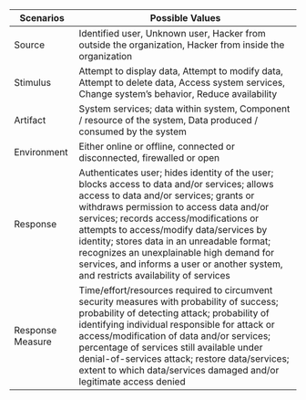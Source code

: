 Scenarios |	Possible Values
----------|----------------
Source	| Identified user, Unknown user, Hacker from outside the organization, Hacker from inside the organization
Stimulus	| Attempt to display data, Attempt to modify data, Attempt to delete data, Access system services, Change system’s behavior, Reduce availability
Artifact |	System services; data within system, Component / resource of the system, Data produced / consumed by the system
Environment	| Either online or offline, connected or disconnected, firewalled or open
Response	| Authenticates user; hides identity of the user; blocks access to data and/or services; allows access to data and/or services; grants or withdraws permission to access data and/or services; records access/modifications or attempts to access/modify data/services by identity; stores data in an unreadable format; recognizes an unexplainable  high demand for services, and informs a user or another system, and restricts availability of services
Response Measure	| Time/effort/resources required to circumvent security measures with probability of success; probability of detecting attack; probability of identifying individual responsible for attack or access/modification of data and/or services; percentage of services still available under denial-of-services attack; restore data/services; extent to which data/services damaged and/or legitimate access denied
